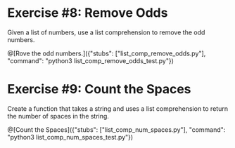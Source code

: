 
# Exercise #8: Remove Odds

Given a list of numbers, use a list comprehension to remove the odd numbers.

@[Rove the odd numbers.]({"stubs": ["list_comp_remove_odds.py"], "command": "python3 list_comp_remove_odds_test.py"})

# Exercise #9: Count the Spaces

Create a function that takes a string and uses a list comprehension to return the number of spaces in the string.

@[Count the Spaces]({"stubs": ["list_comp_num_spaces.py"], "command": "python3 list_comp_num_spaces_test.py"})
